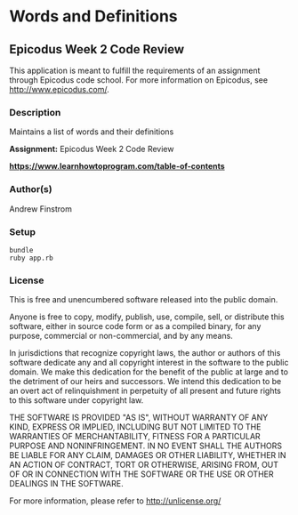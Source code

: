 # Words and Definitions #
## Epicodus Week 2 Code Review ##

This application is meant to fulfill the requirements of an assignment through Epicodus code school. For more information on Epicodus, see <http://www.epicodus.com/>.

### Description ###

Maintains a list of words and their definitions

**Assignment:** Epicodus Week 2 Code Review

**<https://www.learnhowtoprogram.com/table-of-contents>**

### Author(s) ###

Andrew Finstrom

### Setup ###
```
bundle
ruby app.rb
```

### License ###
This is free and unencumbered software released into the public domain.

Anyone is free to copy, modify, publish, use, compile, sell, or
distribute this software, either in source code form or as a compiled
binary, for any purpose, commercial or non-commercial, and by any
means.

In jurisdictions that recognize copyright laws, the author or authors
of this software dedicate any and all copyright interest in the
software to the public domain. We make this dedication for the benefit
of the public at large and to the detriment of our heirs and
successors. We intend this dedication to be an overt act of
relinquishment in perpetuity of all present and future rights to this
software under copyright law.

THE SOFTWARE IS PROVIDED "AS IS", WITHOUT WARRANTY OF ANY KIND,
EXPRESS OR IMPLIED, INCLUDING BUT NOT LIMITED TO THE WARRANTIES OF
MERCHANTABILITY, FITNESS FOR A PARTICULAR PURPOSE AND NONINFRINGEMENT.
IN NO EVENT SHALL THE AUTHORS BE LIABLE FOR ANY CLAIM, DAMAGES OR
OTHER LIABILITY, WHETHER IN AN ACTION OF CONTRACT, TORT OR OTHERWISE,
ARISING FROM, OUT OF OR IN CONNECTION WITH THE SOFTWARE OR THE USE OR
OTHER DEALINGS IN THE SOFTWARE.

For more information, please refer to <http://unlicense.org/>
